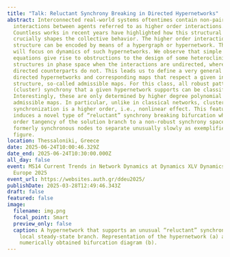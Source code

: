 ```yaml
---
title: "Talk: Reluctant Synchrony Breaking in Directed Hypernetworks"
abstract: Interconnected real-world systems oftentimes contain non-pairwise
  interactions between agents referred to as higher order interactions.
  Countless works in recent years have highlighted how this structural feature
  crucially shapes the collective behavior. The higher order interaction
  structure can be encoded by means of a hypergraph or hypernetwork. This talk
  will focus on dynamics of such hypernetworks. We observe that simple model
  equations give rise to obstructions to the design of some heteroclinic
  structures in phase space when the interactions are undirected, whereas their
  directed counterparts do not. This leads us to define a very general class of
  directed hypernetworks and corresponding maps that respect a given interaction
  structure, so-called admissible maps. For this class, all robust patterns of
  (cluster) synchrony that a given hypernetwork supports can be classified.
  Interestingly, these are only determined by higher degree polynomial
  admissible maps. In particular, unlike in classical networks, cluster
  synchronization is a higher order, i.e., nonlinear effect. This feature
  induces a novel type of “reluctant” synchrony breaking bifurcation when a high
  order tangency of the solution branch to a non-robust synchrony space causes
  formerly synchronous nodes to separate unusually slowly as exemplified in the
  figure.
location: Thessaloniki, Greece
date: 2025-06-24T10:00:46.329Z
date_end: 2025-06-24T10:30:00.000Z
all_day: false
event: MS14 Current Trends in Network Dynamics at Dynamics XLV Dynamics Days
  Europe 2025
event_url: https://websites.auth.gr/ddeu2025/
publishDate: 2025-03-28T12:49:46.343Z
draft: false
featured: false
image:
  filename: img.png
  focal_point: Smart
  preview_only: false
  caption: A hypernetwork that supports an unusual “reluctant” synchrony breaking
    local steady-state branch. Representation of the hypernetwork (a) and
    numerically obtained bifurcation diagram (b).
---
```

